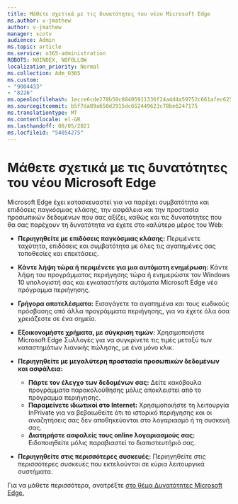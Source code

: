 ```yaml
---
title: Μάθετε σχετικά με τις δυνατότητες του νέου Microsoft Edge
ms.author: v-jmathew
author: v-jmathew
manager: scotv
audience: Admin
ms.topic: article
ms.service: o365-administration
ROBOTS: NOINDEX, NOFOLLOW
localization_priority: Normal
ms.collection: Adm_O365
ms.custom:
- "9004433"
- "8226"
ms.openlocfilehash: 1ecce6cde278b50c88405911336f24a4d4a59752c661afec62536d6dd824662e
ms.sourcegitcommit: b5f7da89a650d2915dc652449623c78be6247175
ms.translationtype: MT
ms.contentlocale: el-GR
ms.lasthandoff: 08/05/2021
ms.locfileid: "54054275"
---
```

# <a name="learn-about-the-features-of-the-new-microsoft-edge"></a>Μάθετε σχετικά με τις δυνατότητες του νέου Microsoft Edge

Microsoft Edge έχει κατασκευαστεί για να παρέχει συμβατότητα και επιδόσεις παγκόσμιας κλάσης, την ασφάλεια και την προστασία προσωπικών δεδομένων που σας αξίζει, καθώς και τις δυνατότητες που θα σας παρέχουν τη δυνατότητα να έχετε στο καλύτερο μέρος του Web:

- **Περιηγηθείτε με επιδόσεις παγκόσμιας κλάσης:** Περιμένετε ταχύτητα, επιδόσεις και συμβατότητα με όλες τις αγαπημένες σας τοποθεσίες και επεκτάσεις.
- **Κάντε λήψη τώρα ή περιμένετε για μια αυτόματη ενημέρωση:** Κάντε λήψη του προγράμματος περιήγησης τώρα ή ενημερώστε τον Windows 10 υπολογιστή σας και εγκαταστήστε αυτόματα Microsoft Edge νέο πρόγραμμα περιήγησης.
- **Γρήγορα αποτελέσματα:** Εισαγάγετε τα αγαπημένα και τους κωδικούς πρόσβασης από άλλα προγράμματα περιήγησης, για να έχετε όλα όσα χρειάζεστε σε ένα σημείο.
- **Εξοικονομήστε χρήματα, με σύγκριση τιμών:** Χρησιμοποιήστε Microsoft Edge Συλλογές για να συγκρίνετε τις τιμές μεταξύ των καταστημάτων λιανικής πώλησης, με ένα μόνο κλικ.
- **Περιηγηθείτε με μεγαλύτερη προστασία προσωπικών δεδομένων και ασφάλεια:**
  - **Πάρτε τον έλεγχο των δεδομένων σας:** Δείτε κακόβουλα προγράμματα παρακολούθησης μόλις αποκλειστεί από το πρόγραμμα περιήγησης.
  - **Παραμείνετε ιδιωτικοί στο Internet:** Χρησιμοποιήστε τη λειτουργία InPrivate για να βεβαιωθείτε ότι το ιστορικό περιήγησης και οι αναζητήσεις σας δεν αποθηκεύονται στο λογαριασμό ή τη συσκευή σας.
  - **Διατηρήστε ασφαλείς τους online λογαριασμούς σας:** Ειδοποιηθείτε μόλις παραβιαστεί το διαπιστευτήριό σας.

- **Περιηγηθείτε στις περισσότερες συσκευές:** Περιηγηθείτε στις περισσότερες συσκευές που εκτελούνται σε κύρια λειτουργικά συστήματα.

Για να μάθετε περισσότερα, ανατρέξτε [στο θέμα Δυνατότητες Microsoft Edge.](https://go.microsoft.com/fwlink/?linkid=2146817)
